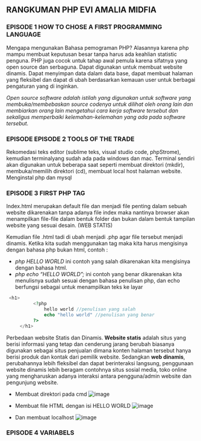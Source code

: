 ## RANGKUMAN PHP EVI AMALIA MIDFIA

### EPISODE 1 HOW TO CHOSE A FIRST PROGRAMMING LANGUAGE
Mengapa mengunakan Bahasa pemograman PHP? Alasannya karena php mampu membuat keputusan besar tanpa harus ada keahlian statistic penguna. 
PHP juga cocok untuk tahap awal pemula karena sifatnya yang open source  dan serbaguna. Dapat digunakan untuk membuat website dinamis. 
Dapat menyimpan data dalam data base, dapat membuat halaman yang fleksibel  dan dapat di ubah berdasarkan kemauan user untuk berbagai 
pengaturan yang di inginkan. 

*Open source software adalah istilah yang digunakan untuk software yang membuka/membebaskan source codenya untuk dilihat oleh orang lain* 
*dan membiarkan orang lain mengetahui cara kerja software tersebut dan sekaligus memperbaiki kelemahan-kelemahan yang ada pada software*
*tersebut.*


### EPISODE EPISODE 2 TOOLS OF THE TRADE
Rekomedasi teks editor (sublime teks, visual studio code, phpStrome), kemudian terminalyang sudah ada pada windows dan mac. Terminal 
sendiri akan digunakan untuk beberapa saat seperti membuat direktori (mkdir), membuka/memilih direktori (cd), membuat local host 
halaman website. Menginstal php dan mysql


### EPISODE 3 FIRST PHP TAG 
Index.html merupakan default file dan menjadi file penting dalam sebuah website dikarenakan tanpa adanya file index maka nantinya 
browser akan menampilkan file-file dalam bentuk folder dan bukan dalam bentuk tampilan website yang sesuai desain. (WEB STATIS)

Kemudian file .html tadi di ubah menjadi .php agar file tersebut menjadi dinamis. Ketika kita sudah menggunakan tag <?php ?> 
maka kita harus mengisinya dengan bahasa php bukan html, contoh : 

* _php HELLO WORLD_ ini contoh yang salah dikarenakan kita mengisinya dengan bahasa html.
* _php echo “HELLO WORLD”;_  ini contoh yang benar dikarenakan kita menulisnya sudah sesuai dengan bahasa penulisan php, dan echo berfungsi sebagai untuk menampilkan teks ke layar

```php
 <h1>
          <?php
              hello world //penulisan yang salah
              echo "hello world" //penulisan yang benar
          ?>
     </h1>
```

Perbedaan website Statis dan Dinamis. **Website statis** adalah situs yang berisi informasi yang tetap dan cenderung 
jarang berubah biasanya digunakan sebagai situs penjualan dimana konten halaman tersebut hanya berisi produk dan 
kontak dari pemilik website.  Sedangkan **web dinamis**, perubahannya lebih fleksibel dan dapat berinteraksi langsung, 
penggunaan website dinamis lebih beragam contohnya situs sosial media, toko online yang mengharuskan adanya interaksi 
antara pengguna/admin website dan pengunjung website.

* Membuat direktori pada cmd
![image](https://user-images.githubusercontent.com/95482289/223885894-26174c4d-d091-400d-a2a1-5e73dcc6875c.png)

* Membuat file HTML dengan isi HELLO WORLD
![image](https://user-images.githubusercontent.com/95482289/223885913-781f1fb2-bf68-4b4f-b0d8-e47abd44f2fe.png)

* Dan membuat localhost
![image](https://user-images.githubusercontent.com/95482289/223885952-7224fdea-c722-4fb6-8362-f9360cfcae85.png)


### EPISODE 4 VARIABELS



